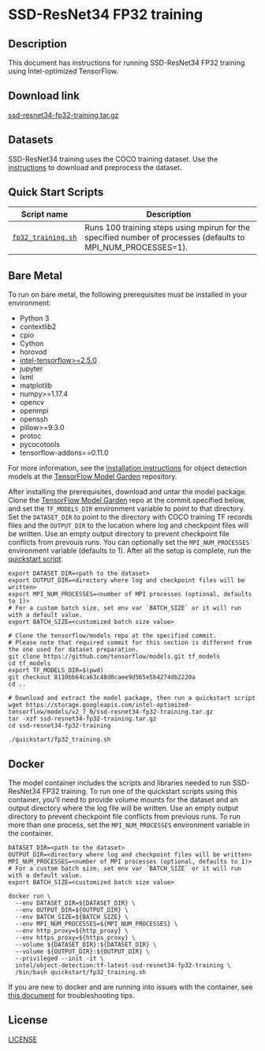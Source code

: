<!--- 0. Title -->
# SSD-ResNet34 FP32 training

<!-- 10. Description -->
## Description

This document has instructions for running SSD-ResNet34 FP32 training using
Intel-optimized TensorFlow.

<!--- 20. Download link -->
## Download link

[ssd-resnet34-fp32-training.tar.gz](https://storage.googleapis.com/intel-optimized-tensorflow/models/v2_7_0/ssd-resnet34-fp32-training.tar.gz)

<!--- 30. Datasets -->
## Datasets

SSD-ResNet34 training uses the COCO training dataset. Use the [instructions](https://github.com/IntelAI/models/tree/master/datasets/coco/README_train.md) to download and preprocess the dataset.

<!--- 40. Quick Start Scripts -->
## Quick Start Scripts

| Script name | Description |
|-------------|-------------|
| [`fp32_training.sh`](/quickstart/object_detection/tensorflow/ssd-resnet34/training/cpu/fp32/fp32_training.sh) | Runs 100 training steps using mpirun for the specified number of processes (defaults to MPI_NUM_PROCESSES=1).  |

<!--- 50. Bare Metal -->
## Bare Metal

To run on bare metal, the following prerequisites must be installed in your environment:
* Python 3
* contextlib2
* cpio
* Cython
* horovod
* [intel-tensorflow>=2.5.0](https://pypi.org/project/intel-tensorflow/)
* jupyter
* lxml
* matplotlib
* numpy>=1.17.4
* opencv
* openmpi
* openssh
* pillow>=9.3.0
* protoc
* pycocotools
* tensorflow-addons==0.11.0

For more information, see the
[installation instructions](https://github.com/tensorflow/models/blob/8110bb64ca63c48d0caee9d565e5b4274db2220a/research/object_detection/g3doc/installation.md#installation)
for object detection models at the
[TensorFlow Model Garden](https://github.com/tensorflow/models) repository.

After installing the prerequisites, download and untar the model package.
Clone the [TensorFlow Model Garden](https://github.com/tensorflow/models)
repo at the commit specified below, and set the `TF_MODELS_DIR` environment
variable to point to that directory. Set the `DATASET_DIR` to point to the
directory with COCO training TF records files and the `OUTPUT_DIR` to the
location where log and checkpoint files will be written. Use an empty
output directory to prevent checkpoint file conflicts from prevouis runs.
You can optionally set the `MPI_NUM_PROCESSES` environment variable (defaults to 1).
After all the setup is complete, run the [quickstart script](#quick-start-scripts).

```
export DATASET_DIR=<path to the dataset>
export OUTPUT_DIR=<directory where log and checkpoint files will be written>
export MPI_NUM_PROCESSES=<number of MPI processes (optional, defaults to 1)>
# For a custom batch size, set env var `BATCH_SIZE` or it will run with a default value.
export BATCH_SIZE=<customized batch size value>

# Clone the tensorflow/models repo at the specified commit.
# Please note that required commit for this section is different from the one used for dataset preparation.
git clone https://github.com/tensorflow/models.git tf_models
cd tf_models
export TF_MODELS_DIR=$(pwd)
git checkout 8110bb64ca63c48d0caee9d565e5b4274db2220a
cd ..

# Download and extract the model package, then run a quickstart script
wget https://storage.googleapis.com/intel-optimized-tensorflow/models/v2_7_0/ssd-resnet34-fp32-training.tar.gz
tar -xzf ssd-resnet34-fp32-training.tar.gz
cd ssd-resnet34-fp32-training

./quickstart/fp32_training.sh
```

<!--- 60. Docker -->
## Docker

The model container includes the scripts and libraries needed to run 
SSD-ResNet34 FP32 training. To run one of the quickstart scripts 
using this container, you'll need to provide volume mounts for the dataset 
and an output directory where the log file will be written. Use an empty
output directory to prevent checkpoint file conflicts from previous runs.
To run more than one process, set the `MPI_NUM_PROCESSES` environment
variable in the container.

```
DATASET_DIR=<path to the dataset>
OUTPUT_DIR=<directory where log and checkpoint files will be written>
MPI_NUM_PROCESSES=<number of MPI processes (optional, defaults to 1)>
# For a custom batch size, set env var `BATCH_SIZE` or it will run with a default value.
export BATCH_SIZE=<customized batch size value>

docker run \
  --env DATASET_DIR=${DATASET_DIR} \
  --env OUTPUT_DIR=${OUTPUT_DIR} \
  --env BATCH_SIZE=${BATCH_SIZE} \
  --env MPI_NUM_PROCESSES=${MPI_NUM_PROCESSES} \
  --env http_proxy=${http_proxy} \
  --env https_proxy=${https_proxy} \
  --volume ${DATASET_DIR}:${DATASET_DIR} \
  --volume ${OUTPUT_DIR}:${OUTPUT_DIR} \
  --privileged --init -it \
  intel/object-detection:tf-latest-ssd-resnet34-fp32-training \
  /bin/bash quickstart/fp32_training.sh
```

If you are new to docker and are running into issues with the container,
see [this document](https://github.com/IntelAI/models/tree/master/docs/general/docker.md)
for troubleshooting tips.

<!--- 80. License -->
## License

[LICENSE](/LICENSE)

